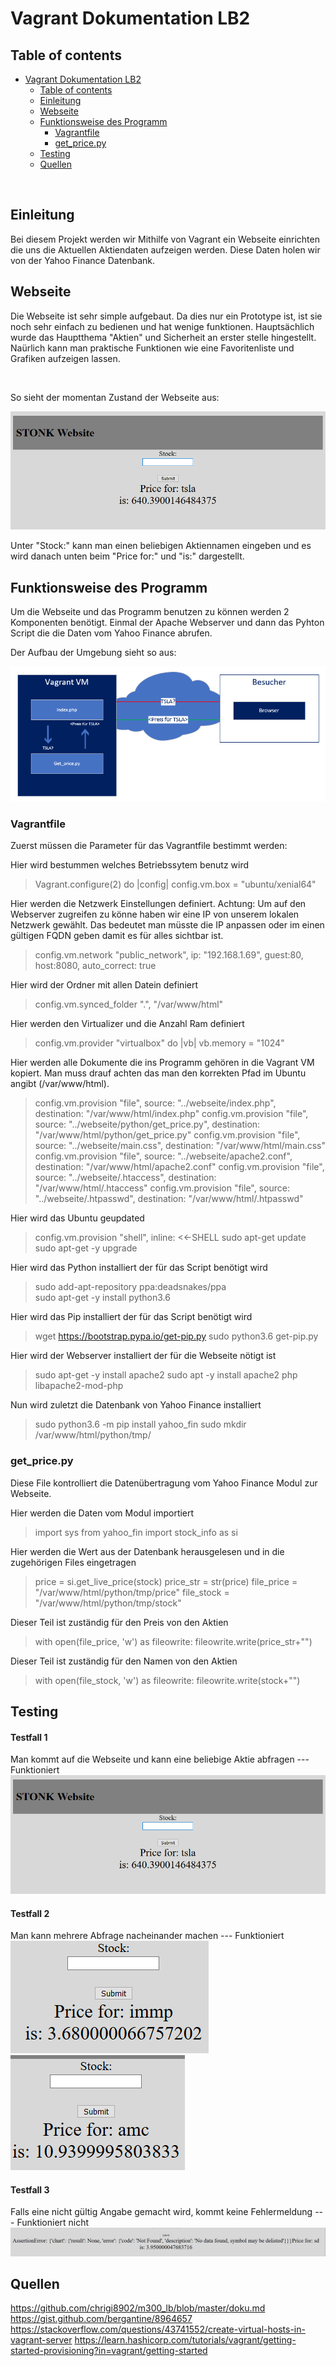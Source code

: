 # Vagrant Dokumentation LB2
## Table of contents
- [Vagrant Dokumentation LB2](#vagrant-dokumentation-lb2)
  - [Table of contents](#table-of-contents)
  - [Einleitung](#einleitung)
  - [Webseite](#webseite)
  - [Funktionsweise des Programm](#funktionsweise-des-programm)
    - [Vagrantfile](#vagrantfile)
    - [get_price.py](#get_pricepy)
  - [Testing](#testing)
  - [Quellen](#quellen)

</br>

## Einleitung

Bei diesem Projekt werden wir Mithilfe von Vagrant ein Webseite einrichten die uns die Aktuellen Aktiendaten aufzeigen werden. Diese Daten holen wir von der Yahoo Finance Datenbank.


## Webseite

Die Webseite ist sehr simple aufgebaut. Da dies nur ein Prototype ist, ist sie noch sehr einfach zu bedienen und hat wenige funktionen. Hauptsächlich wurde das Hauptthema "Aktien" und Sicherheit an erster stelle hingestellt. Naürlich kann man praktische Funktionen wie eine Favoritenliste und Grafiken aufzeigen lassen.

</br>

So sieht der momentan Zustand der Webseite aus:

<img src="./Bilder/webseite.png">

Unter "Stock:" kann man einen beliebigen Aktiennamen eingeben und es wird danach unten beim "Price for:" und "is:" dargestellt.

## Funktionsweise des Programm
Um die Webseite und das Programm benutzen zu können werden 2 Komponenten benötigt. Einmal der Apache Webserver und dann das Pyhton Script die die Daten vom Yahoo Finance abrufen. 

Der Aufbau der Umgebung sieht so aus:

<img src="./Bilder/Aufbau.png">

### Vagrantfile

Zuerst müssen die Parameter für das Vagrantfile bestimmt werden:

Hier wird bestummen welches Betriebssytem benutz wird
>Vagrant.configure(2) do |config|
>  config.vm.box = "ubuntu/xenial64"

Hier werden die Netzwerk Einstellungen definiert. Achtung: Um auf den Webserver zugreifen zu könne haben wir eine IP von unserem lokalen Netzwerk gewählt. Das bedeutet man müsste die IP anpassen oder im einen gültigen FQDN geben damit es für alles sichtbar ist.
>  config.vm.network "public_network", ip: "192.168.1.69", guest:80, host:8080, auto_correct: true

Hier wird der Ordner mit allen Datein definiert
>  config.vm.synced_folder ".", "/var/www/html"  

Hier werden den Virtualizer und die Anzahl Ram definiert
>config.vm.provider "virtualbox" do |vb|
 > vb.memory = "1024" 

Hier werden alle Dokumente die ins Programm gehören in die Vagrant VM kopiert. Man muss drauf achten das man den korrekten Pfad im Ubuntu angibt (/var/www/html).
>config.vm.provision "file", source: "../webseite/index.php", destination: "/var/www/html/index.php"
>config.vm.provision "file", source: "../webseite/python/get_price.py", destination: "/var/www/html/python/get_price.py"
>config.vm.provision "file", source: "../webseite/main.css", destination: "/var/www/html/main.css"
>config.vm.provision "file", source: "../webseite/apache2.conf", destination: "/var/www/html/apache2.conf"
>config.vm.provision "file", source: "../webseite/.htaccess", destination: "/var/www/html/.htaccess"
>config.vm.provision "file", source: "../webseite/.htpasswd", destination: "/var/www/html/.htpasswd"

Hier wird das Ubuntu geupdated
>config.vm.provision "shell", inline: <<-SHELL
>sudo apt-get update
>sudo apt-get -y upgrade

Hier wird das Python installiert der für das Script benötigt wird
>sudo add-apt-repository ppa:deadsnakes/ppa  
>sudo apt-get -y install python3.6

Hier wird das Pip installiert der für das Script benötigt wird
>wget https://bootstrap.pypa.io/get-pip.py
>sudo python3.6 get-pip.py

Hier wird der Webserver installiert der für die Webseite nötigt ist
>sudo apt-get -y install apache2
>sudo apt -y install apache2 php libapache2-mod-php

Nun wird zuletzt die Datenbank von Yahoo Finance installiert
>sudo python3.6 -m pip install yahoo_fin 
>sudo mkdir /var/www/html/python/tmp/

### get_price.py
Diese File kontrolliert die Datenübertragung vom Yahoo Finance Modul zur Webseite. 

Hier werden die Daten vom Modul importiert
>import sys
>from yahoo_fin import stock_info as si

Hier werden die Wert aus der Datenbank herausgelesen und in die zugehörigen Files eingetragen
>price = si.get_live_price(stock)
>price_str = str(price)
>file_price = "/var/www/html/python/tmp/price"
>file_stock = "/var/www/html/python/tmp/stock"

Dieser Teil ist zuständig für den Preis von den Aktien
>with open(file_price, 'w') as fileowrite:
>        fileowrite.write(price_str+"")
> 
Dieser Teil ist zuständig für den Namen von den Aktien
>with open(file_stock, 'w') as fileowrite:
>        fileowrite.write(stock+"")

## Testing
<h4>Testfall 1</h4>
Man kommt auf die Webseite und kann eine beliebige Aktie abfragen --- Funktioniert
<img src="./Bilder/webseite.png">

<h4>Testfall 2</h4>
Man kann mehrere Abfrage nacheinander machen --- Funktioniert
</br>
<img src="./Bilder/immp.png">
<img src="./Bilder/amc.png">

<h4>Testfall 3</h4>
Falls eine nicht gültig Angabe gemacht wird, kommt keine Fehlermeldung --- Funktioniert nicht
</br>
<img src="./Bilder/error.png">

## Quellen
https://github.com/chrigi8902/m300_lb/blob/master/doku.md
https://gist.github.com/bergantine/8964657
https://stackoverflow.com/questions/43741552/create-virtual-hosts-in-vagrant-server
https://learn.hashicorp.com/tutorials/vagrant/getting-started-provisioning?in=vagrant/getting-started